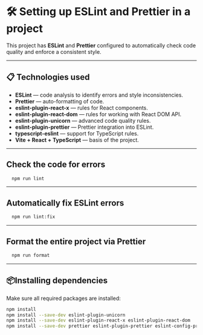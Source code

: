 # 🛠 Setting up ESLint and Prettier in a project

This project has **ESLint** and **Prettier** configured to automatically check code quality and enforce a consistent style.

---

## 📋 Technologies used

- **ESLint** — code analysis to identify errors and style inconsistencies.
- **Prettier** — auto-formatting of code.
- **eslint-plugin-react-x** — rules for React components.
- **eslint-plugin-react-dom** — rules for working with React DOM API.
- **eslint-plugin-unicorn** — advanced code quality rules.
- **eslint-plugin-prettier** — Prettier integration into ESLint.
- **typescript-eslint** — support for TypeScript rules.
- **Vite + React + TypeScript** — basis of the project.

---

## Check the code for errors

```bash
  npm run lint
```

---

## Automatically fix ESLint errors

```bash
  npm run lint:fix
```

---

## Format the entire project via Prettier

```bash
  npm run format
```

---
## 📦Installing dependencies

Make sure all required packages are installed:

```bash
npm install
npm install --save-dev eslint-plugin-unicorn
npm install --save-dev eslint-plugin-react-x eslint-plugin-react-dom
npm install --save-dev prettier eslint-plugin-prettier eslint-config-prettier
